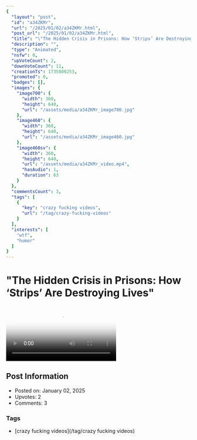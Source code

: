 ```yaml
---
{
  "layout": "post",
  "id": "a34ZKMr",
  "url": "/2025/01/02/a34ZKMr.html",
  "post_url": "/2025/01/02/a34ZKMr.html",
  "title": "\"The Hidden Crisis in Prisons: How ‘Strips’ Are Destroying Lives\"",
  "description": "",
  "type": "Animated",
  "nsfw": 0,
  "upVoteCount": 2,
  "downVoteCount": 11,
  "creationTs": 1735800253,
  "promoted": 0,
  "badges": [],
  "images": {
    "image700": {
      "width": 360,
      "height": 640,
      "url": "/assets/media/a34ZKMr_image700.jpg"
    },
    "image460": {
      "width": 360,
      "height": 640,
      "url": "/assets/media/a34ZKMr_image460.jpg"
    },
    "image460sv": {
      "width": 360,
      "height": 640,
      "url": "/assets/media/a34ZKMr_video.mp4",
      "hasAudio": 1,
      "duration": 63
    }
  },
  "commentsCount": 3,
  "tags": [
    {
      "key": "crazy fucking videos",
      "url": "/tag/crazy-fucking-videos"
    }
  ],
  "interests": [
    "wtf",
    "humor"
  ]
}
---
```


# "The Hidden Crisis in Prisons: How ‘Strips’ Are Destroying Lives"

<video controls playsinline loop poster="/assets/media/a34ZKMr_image460.jpg">
  <source src="/assets/media/a34ZKMr_video.mp4" type="video/mp4">
  Your browser does not support the video tag.
</video>

## Post Information

- Posted on: January 02, 2025
- Upvotes: 2
- Comments: 3

### Tags

- [crazy fucking videos](/tag/crazy fucking videos)
